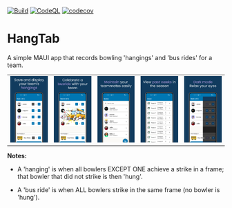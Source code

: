 [![Build](https://github.com/jdubar/HangTab/actions/workflows/build.yml/badge.svg?branch=main)](https://github.com/jdubar/HangTab/actions/workflows/build.yml)
[![CodeQL](https://github.com/jdubar/HangTab/actions/workflows/github-code-scanning/codeql/badge.svg)](https://github.com/jdubar/HangTab/actions/workflows/github-code-scanning/codeql)
[![codecov](https://codecov.io/github/jdubar/HangTab/graph/badge.svg?token=EM7WH3C3B4)](https://codecov.io/github/jdubar/HangTab)

# HangTab

A simple MAUI app that records bowling 'hangings' and 'bus rides' for a team.

<table>
  <tr>
    <td><img src="images/01.png" width="300" alt="save and display your team's hangings" /></td>
    <td><img src="images/02.png" width="300" alt="celebrate a busride with your team" /></td>
    <td><img src="images/03.png" width="300" alt="maintain your teammates easily" /></td>
    <td><img src="images/04.png" width="300" alt="view past weeks in the season" /></td>
    <td><img src="images/05.png" width="300" alt="dark mode relax your eyes" /></td>
  </tr>
</table>

**Notes:**
- A 'hanging' is when all bowlers EXCEPT ONE achieve a strike in a frame; that bowler that did not strike is then 'hung'.

- A 'bus ride' is when ALL bowlers strike in the same frame (no bowler is 'hung').

